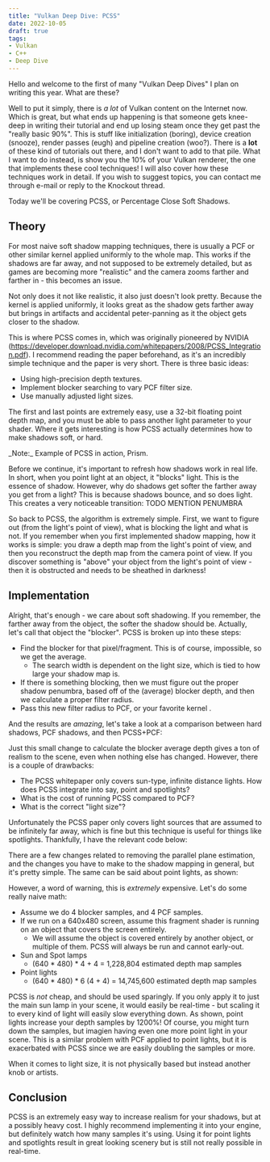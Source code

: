 ```yaml
---
title: "Vulkan Deep Dive: PCSS"
date: 2022-10-05
draft: true
tags:
- Vulkan
- C++
- Deep Dive
---
```


Hello and welcome to the first of many "Vulkan Deep Dives" I plan on writing this year. What are these?

Well to put it simply, there is _a lot_ of Vulkan content on the Internet now. Which is great, but what ends up
happening is that someone gets knee-deep in writing their tutorial and end up losing steam once they get past the
"really basic 90%". This is stuff like initialization (boring), device creation (snooze), render passes (eugh) and pipeline creation (woo?).
There is a **lot** of these kind of tutorials out there, and I don't want to add to that pile. What I want to do instead, is show
you the 10% of your Vulkan renderer, the one that implements these cool techniques! I will also cover how
these techniques work in detail. If you wish to suggest topics, you can contact me through e-mail or reply to the Knockout thread.

Today we'll be covering PCSS, or Percentage Close Soft Shadows.

## Theory

For most naive soft shadow mapping techniques, there is usually a PCF or other similar kernel
applied uniformly to the whole map. This works if the shadows are far away, and not supposed to be
extremely detailed, but as games are becoming more "realistic" and the camera zooms farther and farther in - this becomes an issue.

Not only does it not like realistic, it also just doesn't look pretty. Because the kernel is applied
uniformly, it looks great as the shadow gets farther away but brings in artifacts and accidental peter-panning
as it the object gets closer to the shadow.

This is where PCSS comes in, which was originally pioneered by NVIDIA (https://developer.download.nvidia.com/whitepapers/2008/PCSS_Integration.pdf).
I recommend reading the paper beforehand, as it's an incredibly simple technique and the paper is very short. There is three basic ideas:

* Using high-precision depth textures.
* Implement blocker searching to vary PCF filter size.
* Use manually adjusted light sizes.

The first and last points are extremely easy, use a 32-bit floating point depth map, and you must be able to 
pass another light parameter to your shader. Where it gets interesting is how PCSS actually determines how to make
shadows soft, or hard.

<example PCSS>
_Note:_ Example of PCSS in action, Prism.

Before we continue, it's important to refresh how shadows work in real life. In short, when you point light
at an object, it "blocks" light. This is the essence of shadow. However, why do shadows get softer the farther away you get from a light?
This is because shadows bounce, and so does light. This creates a very noticeable transition:
TODO MENTION PENUMBRA

<example light photo>

So back to PCSS, the algorithm is extremely simple. First, we want to figure out (from the light's point of view), what is
blocking the light and what is not. If you remember when you first implemented shadow mapping, how it works is simple:
you draw a depth map from the light's point of view, and then you reconstruct the depth map from the camera point of view.
If you discover something is "above" your object from the light's point of view - then it is obstructed and needs to be sheathed
in darkness!

<example shadow mapping>

## Implementation

Alright, that's enough - we care about soft shadowing. If you remember, the farther away from the object, the softer
the shadow should be. Actually, let's call that object the "blocker". PCSS is broken up into these steps:

* Find the blocker for that pixel/fragment. This is of course, impossible, so we get the average.
    * The search width is dependent on the light size, which is tied to how large your shadow map is.
* If there is something blocking, then we must figure out the proper shadow penumbra, based off of the (average) blocker depth,
  and then we calculate a proper filter radius.
* Pass this new filter radius to PCF, or your favorite kernel .

And the results are _amazing_, let's take a look at a comparison between hard shadows, PCF shadows, and then PCSS+PCF:

<comparison slider>

Just this small change to calculate the blocker average depth gives a ton of realism to the scene, even
when nothing else has changed. However, there is a couple of drawbacks:

* The PCSS whitepaper only covers sun-type, infinite distance lights. How does PCSS integrate into say, point and spotlights?
* What is the cost of running PCSS compared to PCF?
* What is the correct "light size"?

Unfortunately the PCSS paper only covers light sources that are assumed to be infinitely far away, which is fine
but this technique is useful for things like spotlights. Thankfully, I have the relevant code below:


There are a few changes related to removing the parallel plane estimation, and the changes you have to make
to the shadow mapping in general, but it's pretty simple. The same can be said about point lights, as shown:

However, a word of warning, this is _extremely_ expensive. Let's do some really naive math:

* Assume we do 4 blocker samples, and 4 PCF samples.
* If we run on a 640x480 screen, assume this fragment shader is running on an object that covers the screen entirely.
    * We will assume the object is covered entirely by another object, or multiple of them. PCSS will always be run and cannot early-out.
* Sun and Spot lamps
    * (640 * 480) * 4 + 4 = 1,228,804 estimated depth map samples
* Point lights
    * (640 * 480) * 6 (4 + 4) = 14,745,600 estimated depth map samples

PCSS is _not_ cheap, and should be used sparingly. If you only apply it to just the main sun lamp in your
scene, it would easily be real-time - but scaling it to every kind of light will easily slow everything down. As shown,
point lights increase your depth samples by 1200%! Of course, you might turn down the samples, but imagien having even one more
point light in your scene. This is a similar problem with PCF applied to point lights,
but it is exacerbated with PCSS since we are easily doubling the samples or more.

When it comes to light size, it is not physically based but instead another knob or artists.

## Conclusion

PCSS is an extremely easy way to increase realism for your shadows, but at a possibly heavy
cost. I highly recommend implementing it into your engine, but definitely watch how many samples
it's using. Using it for point lights and spotlights result in great
looking scenery but is still not really possible in real-time.
